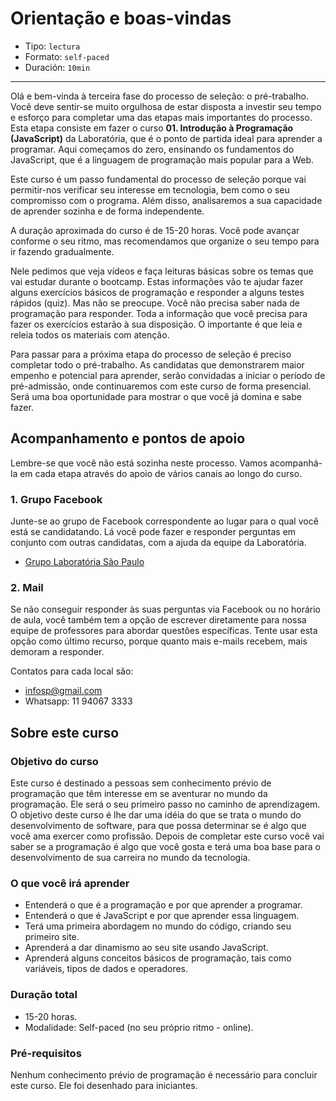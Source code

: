 # Orientação e boas-vindas

* Tipo: `lectura`
* Formato: `self-paced`
* Duración: `10min`

***

Olá e bem-vinda à terceira fase do processo de seleção: o pré-trabalho. Você
deve sentir-se muito orgulhosa de estar disposta a investir seu tempo e esforço
para completar uma das etapas mais importantes do processo. Esta etapa consiste
em fazer o curso **01. Introdução à Programação (JavaScript)** da Laboratória,
que é o ponto de partida ideal para aprender a programar. Aqui começamos do zero,
ensinando os fundamentos do JavaScript, que é a linguagem de programação mais
popular para a Web.

Este curso é um passo fundamental do processo de seleção porque vai permitir-nos
verificar seu interesse em tecnologia, bem como o seu compromisso com o programa.
Além disso, analisaremos a sua capacidade de aprender sozinha e de
forma independente.

A duração aproximada do curso é de 15-20 horas. Você pode avançar conforme o seu
ritmo, mas recomendamos que organize o seu tempo para ir fazendo gradualmente.

Nele pedimos que veja vídeos e faça leituras básicas sobre os temas que vai
estudar durante o bootcamp. Estas informações vão te ajudar fazer alguns
exercícios básicos de programação e responder a alguns testes rápidos (quiz).
Mas não se preocupe. Você não precisa saber nada de programação para responder.
Toda a informação que você precisa para fazer os exercícios estarão à sua
disposição. O importante é que leia e releia todos os materiais com atenção.

Para passar para a próxima etapa do processo de seleção é preciso completar todo
o pré-trabalho. As candidatas que demonstrarem maior empenho e potencial para
aprender, serão convidadas a iniciar o período de pré-admissão, onde
continuaremos com este curso de forma presencial. Será uma boa oportunidade para
mostrar o que você já domina e sabe fazer.

## Acompanhamento e pontos de apoio

Lembre-se que você não está sozinha neste processo. Vamos acompanhá-la em cada
etapa através do apoio de vários canais ao longo do curso.

### 1. Grupo Facebook

Junte-se ao grupo de Facebook correspondente ao lugar para o qual você está se
candidatando. Lá você pode fazer e responder perguntas em conjunto com outras
candidatas, com a ajuda da equipe da Laboratória.

* [Grupo Laboratória São Paulo](https://www.facebook.com/groups/laboratoriaSP2018turma1/)

### 2. Mail

Se não conseguir responder às suas perguntas via Facebook ou no horário de aula,
você também tem a opção de escrever diretamente para nossa equipe de professores
para abordar questões específicas. Tente usar esta opção como último recurso,
porque quanto mais e-mails recebem, mais demoram a responder.

Contatos para cada local são:

* infosp@gmail.com
* Whatsapp: 11 94067 3333

## Sobre este curso

### Objetivo do curso

Este curso é destinado a pessoas sem conhecimento prévio de programação que têm
interesse em se aventurar no mundo da programação. Ele será o seu primeiro passo
no caminho de aprendizagem.
O objetivo deste curso é lhe dar uma idéia do que se trata o mundo do
desenvolvimento de software, para que possa determinar se é algo que você ama
exercer como profissão. Depois de completar este curso você vai saber se a
programação é algo que você gosta e terá uma boa base para o desenvolvimento de
sua carreira no mundo da tecnologia.

### O que você irá aprender

* Entenderá o que é a programação e por que aprender a programar.
* Entenderá o que é JavaScript e por que aprender essa linguagem.
* Terá uma primeira abordagem no mundo do código, criando seu primeiro site.
* Aprenderá a dar dinamismo ao seu site usando JavaScript.
* Aprenderá alguns conceitos básicos de programação, tais como variáveis, tipos
  de dados e operadores.

### Duração total

* 15-20 horas.
* Modalidade: Self-paced (no seu próprio ritmo - online).

### Pré-requisitos

Nenhum conhecimento prévio de programação é necessário para concluir este curso.
Ele foi desenhado para iniciantes.